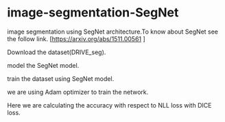 # image-segmentation-SegNet

image segmentation using SegNet architecture.To know about SegNet see the follow link.
[https://arxiv.org/abs/1511.00561 ]

Download the dataset(DRIVE_seg).

model the SegNet model.

train the dataset using SegNet model.

we are using Adam optimizer to train the network.

Here we are calculating the accuracy with respect to NLL loss with DICE loss.
